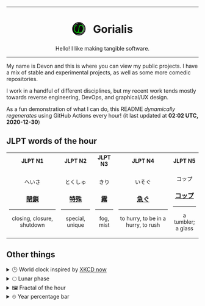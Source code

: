 ***

<h1 align="center">
<sub>
    <img src="readme/resources/avatar.png" height="36">
</sub>
&nbsp;
Gorialis
</h1>
<p align="center">
Hello! I like making tangible software.
</p>

***

My name is Devon and this is where you can view my public projects. I have a mix of stable and experimental projects, as well as some more comedic repositories.

I work in a handful of different disciplines, but my recent work tends mostly towards reverse engineering, DevOps, and graphical/UX design.

As a fun demonstration of what I can do, this README *dynamically regenerates* using GitHub Actions every hour! (it last updated at **02:02 UTC, 2020-12-30**)

<h2>JLPT words of the hour</h2>
<table>
    <tr>
        <th>JLPT N1</th>
        <th>JLPT N2</th>
        <th>JLPT N3</th>
        <th>JLPT N4</th>
        <th>JLPT N5</th>
    </tr>
    <tr>
        <td>
            <p align="center">へいさ</p>
            <h3 align="center"><b><a href="https://jisho.org/search/%E9%96%89%E9%8E%96">閉鎖</a></b></h3>
            <hr>
            <p align="center">closing,<wbr> closure,<wbr> shutdown</p>
        </td>
        <td>
            <p align="center">とくしゅ</p>
            <h3 align="center"><b><a href="https://jisho.org/search/%E7%89%B9%E6%AE%8A">特殊</a></b></h3>
            <hr>
            <p align="center">special,<wbr> unique</p>
        </td>
        <td>
            <p align="center">きり</p>
            <h3 align="center"><b><a href="https://jisho.org/search/%E9%9C%A7">霧</a></b></h3>
            <hr>
            <p align="center">fog,<wbr> mist</p>
        </td>
        <td>
            <p align="center">いそぐ</p>
            <h3 align="center"><b><a href="https://jisho.org/search/%E6%80%A5%E3%81%90">急ぐ</a></b></h3>
            <hr>
            <p align="center">to hurry,<wbr> to be in a hurry,<wbr> to rush</p>
        </td>
        <td>
            <p align="center">コップ</p>
            <h3 align="center"><b><a href="https://jisho.org/search/%E3%82%B3%E3%83%83%E3%83%97">コップ</a></b></h3>
            <hr>
            <p align="center">a tumbler;<br> a glass</p>
        </td>
    </tr>
</table>

<h2>Other things</h2>
<details>
<summary>🕑  World clock inspired by <a href="https://xkcd.com/now">XKCD now</a></summary>

> <img src="generated/now.png" width="512">

</details>
<details>
<summary>🌕 Lunar phase</summary>

The moon is approximately 54.21% through its phase (Full Moon).

</details>
<details>
<summary>&#x1f5bc; Fractal of the hour</summary>

> <img src="generated/fractal.png" width="512">

</details>
<details>
<summary>&#x23f2; Year percentage bar</summary>
<pre><code>2020 [███████████████████▁] 99.48%</code></pre>
</details>
